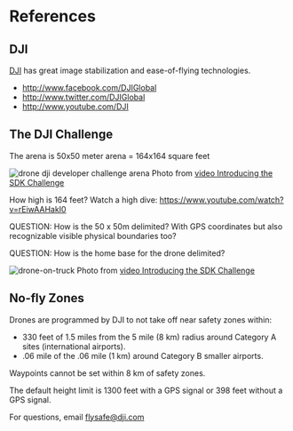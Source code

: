 # References

## DJI
<a target="_blank" href="http://www.dji.com/">DJI</a>
has great image stabilization and ease-of-flying technologies.

* http://www.facebook.com/DJIGlobal  
* http://www.twitter.com/DJIGlobal  
* http://www.youtube.com/DJI


## The DJI Challenge
The arena is 50x50 meter arena = 164x164 square feet

![drone dji developer challenge arena](https://cloud.githubusercontent.com/assets/300046/12867343/d4bb8442-cc9f-11e5-8b78-720c7e0cf464.jpg)
Photo from <a target="_blank" href="https://www.youtube.com/watch?v=_kXoUsqzzMU">
video Introducing the SDK Challenge</a>

How high is 164 feet? Watch a high dive: https://www.youtube.com/watch?v=rEiwAAHakI0

QUESTION: How is the 50 x 50m delimited? With GPS coordinates but also recognizable visible physical boundaries too?

QUESTION: How is the home base for the drone delimited?

![drone-on-truck](https://cloud.githubusercontent.com/assets/300046/12867256/81a776a0-cc9d-11e5-9a44-43f086b546c1.png)
Photo from <a target="_blank" href="https://www.youtube.com/watch?v=_kXoUsqzzMU">
video Introducing the SDK Challenge</a>

## No-fly Zones

Drones are programmed by DJI to not take off near safety zones within:

* 330 feet of 1.5 miles from the 5 mile (8 km) radius around Category A sites (international airports).
* .06 mile of the .06 mile (1 km) around Category B smaller airports.

Waypoints cannot be set within 8 km of safety zones.

The default height limit is 1300 feet with a GPS signal or 398 feet without a GPS signal.

For questions, email flysafe@dji.com
